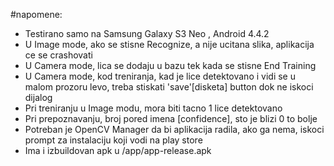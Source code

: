 #napomene:

- Testirano samo na Samsung Galaxy S3 Neo , Android 4.4.2
- U Image mode, ako se stisne Recognize, a nije ucitana slika, aplikacija ce se crashovati
- U Camera mode, lica se dodaju u bazu tek kada se stisne End Training
- U Camera mode, kod treniranja, kad je lice detektovano i vidi se u malom prozoru levo, treba stiskati 'save'[disketa] button dok ne iskoci dijalog 
- Pri treniranju u Image modu, mora biti tacno 1 lice detektovano
- Pri prepoznavanju, broj pored imena [confidence], sto je blizi 0 to bolje
- Potreban je OpenCV Manager da bi aplikacija radila, ako ga nema, iskoci prompt za instalaciju koji vodi na play store
- Ima i izbuildovan apk u /app/app-release.apk
